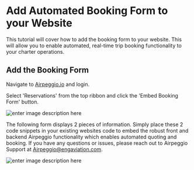 # Add Automated Booking Form to your Website


This tutorial will cover how to add the booking form to your website. This will allow you to enable automated, real-time trip booking functionality to your charter operations.


## Add the Booking Form


Navigate to [Airpeggio.io](https://airpegg.io/) and login. 


Select 'Reservations' from the top ribbon and click the 'Embed Booking Form' button.


![enter image description here](https://engaviation.sharepoint.com/:i:/r/sites/Documentation/Shared%20Documents/Technology/Airpeggio/KB/booking-form/booking-form.png?csf=1&web=1&e=hV1qZv)


The following form displays 2 pieces of information. Simply place these 2 code snippets in your existing websites code to embed the robust front and backend Airpeggio functionality which enables automated quoting and booking. If you have any questions or issues, please reach out to Airpeggio Support at Airpeggio@engaviation.com.


![enter image description here](https://engaviation.sharepoint.com/:i:/r/sites/Documentation/Shared%20Documents/Technology/Airpeggio/KB/booking-form/booking-form-1.png?csf=1&web=1&e=OFKyBv)
<!--stackedit_data:
eyJoaXN0b3J5IjpbLTE4NDM5NDIyMzBdfQ==
-->